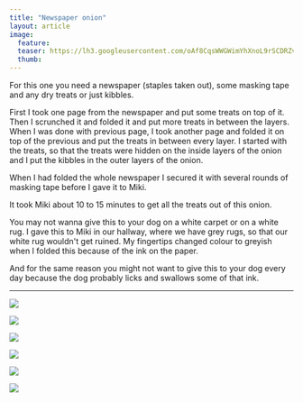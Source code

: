 ```yaml
---
title: "Newspaper onion"
layout: article
image:
  feature:
  teaser: https://lh3.googleusercontent.com/oAf8CqsWWGWimYhXnoL9rSCDRZvh2KlscqBgMkCmTZc=w245
  thumb:
---
```


For this one you need a newspaper (staples taken out), some masking tape and any dry treats or just kibbles.

First I took one page from the newspaper and put some treats on top of it. Then I scrunched it and folded it and put more treats in between the layers. When I was done with previous page, I took another page and folded it on top of the previous and put the treats in between every layer. I started with the treats, so that the treats were hidden on the inside layers of the onion and I put the kibbles in the outer layers of the onion.

When I had folded the whole newspaper I secured it with several rounds of masking tape before I gave it to Miki.

It took Miki about 10 to 15 minutes to get all the treats out of this onion.

You may not wanna give this to your dog on a white carpet or on a white rug. I gave this to Miki in our hallway, where we have grey rugs, so that our white rug wouldn't get ruined. My fingertips changed colour to greyish when I folded this because of the ink on the paper.

And for the same reason you might not want to give this to your dog every day because the dog probably licks and swallows some of that ink.

---

[![](https://lh3.googleusercontent.com/Ouymgty3jeqAg1WjoTTlsziSFo5iAdItmuIiUyaB1V0=w800)](https://lh3.googleusercontent.com/Ouymgty3jeqAg1WjoTTlsziSFo5iAdItmuIiUyaB1V0=s0)

[![](https://lh3.googleusercontent.com/WYNBRoXhRyfVdhfGLGLOorQ0u-RMjA2wl9qXe0pco34=w800)](https://lh3.googleusercontent.com/WYNBRoXhRyfVdhfGLGLOorQ0u-RMjA2wl9qXe0pco34=s0)

[![](https://lh3.googleusercontent.com/1as3V7NDdZLLWWqYZUpYocHauXm79bSi48q1LjgfWt9Lwg_ZqNoTNd_CNdO3ql8bkZfISyM2eoDvAHftNr2D5uSNyxEg5Q0BrkCVW9BC7A2RN5ncdcJBEO2hQB6oIThfFTp5k2gVpm9nWP4jc4JBlRV87NIa9um3QZNB92RecjLh7EY9gGGRY0lX7ymWELGJygYNBht7MVuH4VAipd94y31lVrqzc9CuTdw9xurXjqiCTIp3wq2FWEOKeCe9Ora7u4TkTxE0NAfJ3hGKM1tirf7QCLrdSv-XwaguqsFXzo8dkuI5OPjDpSBfUj-BjpSzldGbIF2AKYa-VxaTs6AMVd32YJ8Wiq-ZNRUHeyExKpAcTsgwgSyOtlFxmCOEaYs-W_uDB3TbFWj9kAwZIdsIqbEELyp6kBicxJuVwFMGyLJF4lDSW076dyY3neCkXC5YjzLs9nxtfwltziigusPHePBKyoLYX_tiecxVx-IAGX8WlU2qHmPQvxKV3IpoGSkGdxSo1nvoIvXqfBLibA6yJxL3YTsr-is3tfYW3X-dAy8=w800)](https://lh3.googleusercontent.com/1as3V7NDdZLLWWqYZUpYocHauXm79bSi48q1LjgfWt9Lwg_ZqNoTNd_CNdO3ql8bkZfISyM2eoDvAHftNr2D5uSNyxEg5Q0BrkCVW9BC7A2RN5ncdcJBEO2hQB6oIThfFTp5k2gVpm9nWP4jc4JBlRV87NIa9um3QZNB92RecjLh7EY9gGGRY0lX7ymWELGJygYNBht7MVuH4VAipd94y31lVrqzc9CuTdw9xurXjqiCTIp3wq2FWEOKeCe9Ora7u4TkTxE0NAfJ3hGKM1tirf7QCLrdSv-XwaguqsFXzo8dkuI5OPjDpSBfUj-BjpSzldGbIF2AKYa-VxaTs6AMVd32YJ8Wiq-ZNRUHeyExKpAcTsgwgSyOtlFxmCOEaYs-W_uDB3TbFWj9kAwZIdsIqbEELyp6kBicxJuVwFMGyLJF4lDSW076dyY3neCkXC5YjzLs9nxtfwltziigusPHePBKyoLYX_tiecxVx-IAGX8WlU2qHmPQvxKV3IpoGSkGdxSo1nvoIvXqfBLibA6yJxL3YTsr-is3tfYW3X-dAy8=s0)

[![](https://lh3.googleusercontent.com/PS1dT0c2b8IUcf8F02NpN6T2t4_RvuemgjinRz3o1l8=w800)](https://lh3.googleusercontent.com/PS1dT0c2b8IUcf8F02NpN6T2t4_RvuemgjinRz3o1l8=s0)

[![](https://lh3.googleusercontent.com/YHgtUf_Lhkqw0Cw0S1y0YYyZ6Sg0ifbxHF7wk84ZCYo=w800)](https://lh3.googleusercontent.com/YHgtUf_Lhkqw0Cw0S1y0YYyZ6Sg0ifbxHF7wk84ZCYo=s0)

[![](https://lh3.googleusercontent.com/RHRVXM-ptXSm9Nyaqe-FfKrVUCBF68N1rgzyP7rzAIo=w800)](https://lh3.googleusercontent.com/RHRVXM-ptXSm9Nyaqe-FfKrVUCBF68N1rgzyP7rzAIo=s0)
